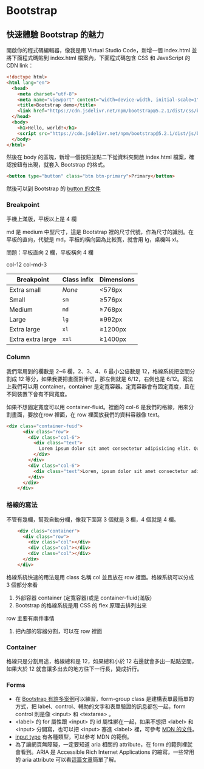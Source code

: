 # Bootstrap

## 快速體驗 Bootstrap 的魅力

開啟你的程式碼編輯器，像我是用 Virtual Studio Code，新增一個 index.html 並將下面程式碼貼到 index.html 檔案內，下面程式碼包含 CSS 和 JavaScript 的 CDN link：

```html
<!doctype html>
<html lang="en">
  <head>
    <meta charset="utf-8">
    <meta name="viewport" content="width=device-width, initial-scale=1">
    <title>Bootstrap demo</title>
    <link href="https://cdn.jsdelivr.net/npm/bootstrap@5.2.1/dist/css/bootstrap.min.css" rel="stylesheet" integrity="sha384-iYQeCzEYFbKjA/T2uDLTpkwGzCiq6soy8tYaI1GyVh/UjpbCx/TYkiZhlZB6+fzT" crossorigin="anonymous">
  </head>
  <body>
    <h1>Hello, world!</h1>
    <script src="https://cdn.jsdelivr.net/npm/bootstrap@5.2.1/dist/js/bootstrap.bundle.min.js" integrity="sha384-u1OknCvxWvY5kfmNBILK2hRnQC3Pr17a+RTT6rIHI7NnikvbZlHgTPOOmMi466C8" crossorigin="anonymous"></script>
  </body>
</html>
```

然後在 body 的區塊，新增一個按鈕並點二下從資料夾開啟 index.html 檔案，確認按鈕有出現，就套入 Bootstrap 的格式。

```html
<button type="button" class="btn btn-primary">Primary</button>
```

然後可以到 Bootstrap 的 [button 的文件](https://getbootstrap.com/docs/5.2/components/buttons/)



### Breakpoint

手機上滿版，平板以上是 4 欄

md 是 medium 中型尺寸，這是 Bootstrap 裡的尺寸代號，作為尺寸的識別。在平板的直向，代號是 md，平板的橫向因為比較寬，就會用 lg，桌機叫 xl。



問題：平板直向 2 欄，平板橫向 4 欄



col-12 col-md-3

| Breakpoint        | Class infix | Dimensions |
| ----------------- | ----------- | ---------- |
| Extra small       | _None_      | <576px     |
| Small             | `sm`        | ≥576px     |
| Medium            | `md`        | ≥768px     |
| Large             | `lg`        | ≥992px     |
| Extra large       | `xl`        | ≥1200px    |
| Extra extra large | `xxl`       | ≥1400px    |



### Column

我們常用到的欄數是 2\~6 欄，2、3、4、6 最小公倍數是 12，格線系統把空間分割成 12 等分，如果我要把畫面對半切，那左側就是 6/12，右側也是 6/12。寫法上我們可以用 container，container 是定寬容器。定寬容器會有固定寬度，且在不同裝置下會有不同寬度。

如果不想固定寬度可以用 container-fluid。裡面的 col-6 是我們的格線，用來分割畫面，要放在row 裡面，在 row 裡面放我們的資料容器像 text。

```html
<div class="container-fuid">
      <div class="row">
        <div class="col-6">
          <div class="text">
            Lorem ipsum dolor sit amet consectetur adipisicing elit. Quasi, magnam! Maiores expedita dolorum fugit iure reiciendis. Quidem neque praesentium qui iure laborum porro, deleniti a fuga vitae est doloribus dolore?
          </div>
        </div>
        <div class="col-6">
          <div class="text">Lorem, ipsum dolor sit amet consectetur adipisicing elit. Placeat distinctio, laboriosam, perspiciatis, error architecto quod ut eum quam id quasi dolorem nemo voluptate. A recusandae ad, sint voluptatem neque repudiandae.</div>
        </div>
      </div>
    </div>
```

### 格線的寫法

不管有幾欄，幫我自動分欄，像我下面寫 3 個就是 3 欄，4 個就是 4 欄。

```html
    <div class="container">
      <div class="row">
        <div class="col"></div>
        <div class="col"></div>
        <div class="col"></div>
      </div>
    </div>
```



格線系統快速的用法是用 class 名稱 col 並且放在 row 裡面。格線系統可以分成 3 個部分來看

1. 外部容器 container (定寬容器)或是 container-fluid(滿版)
2. Bootstrap 的格線系統是用 CSS 的 flex 原理去排列出來

row 主要有兩件事情

1. 把內部的容器分割，可以在 row 裡面

### Container

格線只是分割用途，格線總和是 12，如果總和小於 12 右邊就會多出一點點空間，如果大於 12 就會讓多出去的地方往下一行長，變成折行。



### Forms

* 在 [Bootstrap 有許多案例](https://getbootstrap.com/docs/4.3/components/forms/)可以練習，form-group class 是建構表單最簡單的方式，把 label、control、輔助的文字和表單驗證的訊息都包一起，form control 則是像  \<input> 和 \<textarea>  。
* \<label> 的 for 屬性跟 \<input> 的 id 屬性綁在一起，如果不想把 \<label> 和 \<input> 分開寫，也可以把 \<input> 塞進 \<label> 裡，可參考 [MDN 的文件](https://developer.mozilla.org/zh-CN/docs/Web/HTML/Element/label)。
* [input type](https://developer.mozilla.org/en-US/docs/Web/HTML/Element/input/button) 有各種類型，可以參考 MDN 的範例。
* 為了讓網頁無障礙，一定要知道 aria 相關的 attribute，在 form 的範例裡就會看到。ARIA 是 Accessible Rich Internet Applications 的縮寫，一些常用的 aria attribute 可以看[這篇文章](https://noiseyou99.medium.com/%E4%BD%BF%E7%94%A8aria-%E6%A8%99%E7%B1%A4%E5%81%9Aaccessibility-1e306099ddc4)簡單了解。



